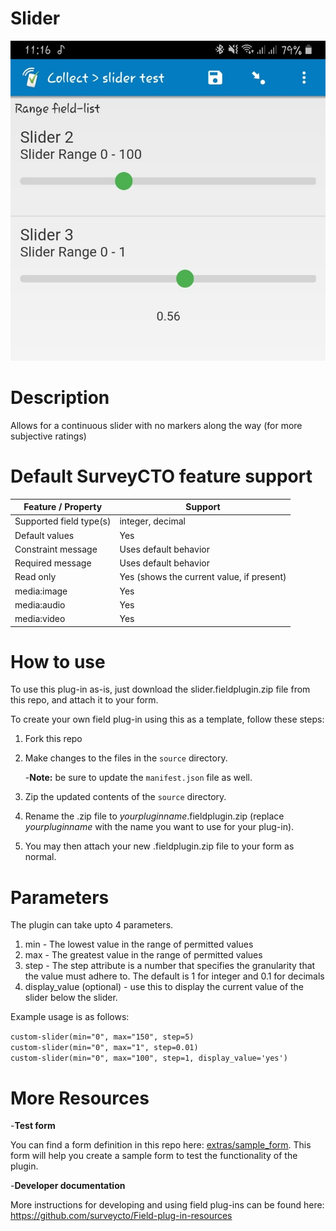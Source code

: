 # Slider
![Preview - two sliders on one screen](/extras/preview1.jpg)

# Description
Allows for a continuous slider with no markers along the way (for more subjective ratings)

# Default SurveyCTO feature support

Feature / Property |	Support
------------------ |  ---------
Supported field type(s) |	integer, decimal
Default values	| Yes
Constraint message	| Uses default behavior
Required message | Uses default behavior
Read only	| Yes (shows the current value, if present)
media:image	| Yes
media:audio	| Yes
media:video	| Yes

# How to use
To use this plug-in as-is, just download the slider.fieldplugin.zip file from this repo, and attach it to your form.

To create your own field plug-in using this as a template, follow these steps:

1. Fork this repo

2. Make changes to the files in the `source` directory.

    -__Note:__ be sure to update the `manifest.json` file as well.

3. Zip the updated contents of the `source` directory.

4. Rename the .zip file to *yourpluginname*.fieldplugin.zip (replace *yourpluginname* with the name you want to use for your plug-in).

5. You may then attach your new .fieldplugin.zip file to your form as normal.

# Parameters
The plugin can take upto 4 parameters.
1. min - The lowest value in the range of permitted values
2. max - The greatest value in the range of permitted values
3. step - The step attribute is a number that specifies the granularity that the value must adhere to. The default is 1 for integer and 0.1 for decimals
4. display_value (optional) - use this to display the current value of the slider below the slider.  

Example usage is as follows:  

`custom-slider(min="0", max="150", step=5)`  
`custom-slider(min="0", max="1", step=0.01)`  
`custom-slider(min="0", max="100", step=1, display_value='yes')`

# More Resources
-__Test form__

 You can find a form definition in this repo here: [extras/sample_form](https://github.com/surveycto/slider/blob/master/extras/example-form/Example%20form%20-%20slider.xlsx). This form will help you create a sample form to test the functionality of the plugin.

-__Developer documentation__

More instructions for developing and using field plug-ins can be found here: https://github.com/surveycto/Field-plug-in-resources
